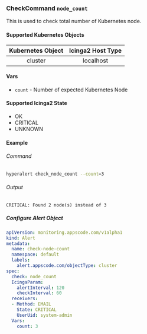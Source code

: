 ### CheckCommand `node_count`

This is used to check total number of Kubernetes node.

#### Supported Kubernetes Objects

| Kubernetes Object | Icinga2 Host Type |
| :---:             | :---:             |
| cluster           | localhost         |

#### Vars

* `count` - Number of expected Kubernetes Node

#### Supported Icinga2 State

* OK
* CRITICAL
* UNKNOWN

#### Example
###### Command
```sh
hyperalert check_node_count --count=3
```
###### Output
```
CRITICAL: Found 2 node(s) instead of 3
```

##### Configure Alert Object
```yaml
apiVersion: monitoring.appscode.com/v1alpha1
kind: Alert
metadata:
  name: check-node-count
  namespace: default
  labels:
    alert.appscode.com/objectType: cluster
spec:
  check: node_count
  IcingaParam:
    alertInterval: 120
    checkInterval: 60
  receivers:
  - Method: EMAIL
    State: CRITICAL
    UserUid: system-admin
  Vars:
    count: 3
```
